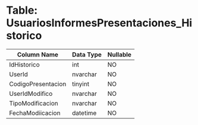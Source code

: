 # Table: UsuariosInformesPresentaciones_Historico

| Column Name | Data Type | Nullable |
|-------------|-----------|----------|
| IdHistorico | int | NO |
| UserId | nvarchar | NO |
| CodigoPresentacion | tinyint | NO |
| UserIdModifico | nvarchar | NO |
| TipoModificacion | nvarchar | NO |
| FechaModiicacion | datetime | NO |
